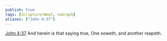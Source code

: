 ```yaml
---
publish: true
tags: [Scripture/NewT, noGraph]
aliases: ["John 4:37"]
---
```

[John 4:37](https://churchofjesuschrist.org/study/scriptures/nt/john/4?lang=eng&id=p37#p37) And herein is that saying true, One soweth, and another reapeth.
